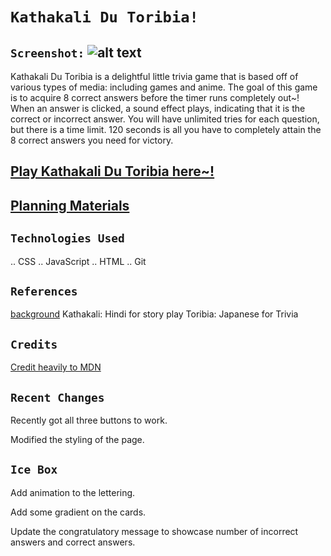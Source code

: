 # `Kathakali Du Toribia!`

## `Screenshot:` ![alt text](<assets/Screenshot 2024-04-08 at 7.46.51 AM.png>)






Kathakali Du Toribia is a delightful little trivia game that is based off of various types of media: including games and anime. 
The goal of this game is to acquire 8 correct answers before the timer runs completely out~!
When an answer is clicked, a sound effect plays, indicating that it is the correct or incorrect answer.
You will have unlimited tries for each question, but there is a time limit. 120 seconds is all you have to completely attain the 8 correct answers you need for victory.


## [Play Kathakali Du Toribia here~!](https://kathakalidutoribia.netlify.app/)

## [Planning Materials](https://docs.google.com/document/d/1HyLX8wB-DJofzpXbUmaJSsSOaOk_vudVTBsokaiTKss/edit)


## `Technologies Used`

.. CSS
.. JavaScript
.. HTML
.. Git

## `References`
[background](https://www.premiumbeat.com/blog/after-effects-ripple-effect-2/)
Kathakali: Hindi for story play
Toribia: Japanese for Trivia

## `Credits`

[Credit heavily to MDN](https://developer.mozilla.org/en-US/)


## `Recent Changes`
Recently got all three buttons to work.

Modified the styling of the page.




## `Ice Box`

Add animation to the lettering.

Add some gradient on the cards.


Update the congratulatory message to showcase number of incorrect answers and correct answers.


